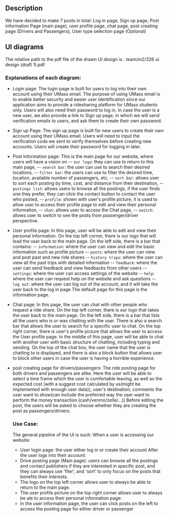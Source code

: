## Description

We have decided to make 7 posts in total: Log in page, Sign up page, Post information Page (main page), user profile page, chat page, post creating page (Drivers and Passengers), User type selection page (Optional)

## UI diagrams

The relative path to the pdf file of the drawn UI design is : team/m2/326 ui design (draft 1).pdf

### Explanations of each diagram:
- Login page: The login page is built for users to log into their own account using their UMass email. The purpose of using UMass email
is to enable better security and easier user identification since our application aims to provide a ridesharing platform for UMass students only. Users will also need their password to log in. In case the user is a new user, we also provide a link to Sign up page, in which we will send verification emails to users, and ask them to create their own password.

- Sign up Page: The sign up page is built for new users to create their own account using their UMass email. Users will need to input the verification code we sent to verify themselves before creating new accounts. Users will create their password for logging in later.

- Post information page: This is the main page for our website, where users will have a vision on 
    -- `our logo`: they can use to return to this main page, 
    -- `search bar`: the user can use to search their desired locations,
    -- `filter bar`: the users can use to filter the  desired time, location, available number of passengers, etc, 
    -- `sort bar`: allows user to sort each posting by time, cost, and distance from their destination,
    -- `postings list`: allows users to browse all the postings, if the user finds one they prefer, they can click the contact button to contact the user who posted,
    -- `profile`: shown with user's profile picture, it is used to allow user to access their profile page to edit and view their personal information,
    -- `chat`: allows user to access the Chat page,
    -- `switch`: allows user to switch to see the posts from passenger/driver perspective.

- User profile page: In this page, user will be able to edit and view their personal information. On the top left corner, there is our logo that will lead the user back to the main page. On the left side, there is a bar that contains:
    -- `information`: where the user can view and edit the basic information such as profile picture
    -- `posts`: where the user can view and post past and new ride shares
    -- `history trips`: where the user can view all the past trips with detailed information
    -- `feedback`: where the user can send feedback and view feedbacks from other users
    -- `settings`: where the user can access settings of the website
    -- `help`: where the user can request help on the website and ask questions
    -- `log out`: where the user can log out of the account, and it will take the user back to the log in page
The default page for this page is the information page. 

- Chat page: 
    In this page, the user can chat with other people who request a ride share. On the top left corner, there is our logo that takes the user back to the main page. On the left side, there is a bar that lists all the users who is or was chatting with the user. There is also a search bar that allows the user to search for a specific user to chat. On the top right corner, there is user's profile picture that allows the user to access the User profile page. In the middle of this page, user will be able to chat with another user with basic structure of chatting, including typing and sending. On the top of the chat box, the user name that the user is chatting to is displayed, and there is also a block button that allows user to block other users in case the user is having a horrible experience.

- post creating page for drivers/passengers:
    The ride posting page for both drivers and passengers are alike. Here the user will be able to select a time frame which the user is comfortable leaving, as well as the expected cost (with a suggest cost calculated by us(might be implemented with enough user data)), user's destination, comments the user want to show(can include the preferred way the user want to perform the money transaction (cash/venmo/zelle/...))
    Before editing the post, the users will be asked to choose whether they are creating the post as passengers/drivers.

    ### Use Case:
    The general pipeline of the UI is such:
    When a user is accessing our website:
    - User login page: the user either log in or create their account
    After the user logs into their account:
    - Drive posting page (Main page): users can browse all the postings and contact publishers if they are interested in specific post, and they can always use 'filer', and 'sort' to only focus on the posts that benefits their interests. 
    - The logo on the top left corner allows user to always be able to return to the main page.
    - The user profile picture on the top right corner allows user to always be ale to access their personal information page:
     - In the user information page, the user can click posts on the left to access the posting page for either driver or passenger
